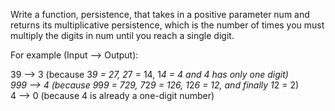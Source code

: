 Write a function, persistence, that takes in a positive parameter num and returns its multiplicative persistence, which is the number of times you must multiply the digits in num until you reach a single digit.<br>

For example (Input --> Output):<br>

39 --> 3 (because 3*9 = 27, 2*7 = 14, 1*4 = 4 and 4 has only one digit)<br>
999 --> 4 (because 9*9*9 = 729, 7*2*9 = 126, 1*2*6 = 12, and finally 1*2 = 2)<br>
4 --> 0 (because 4 is already a one-digit number)
